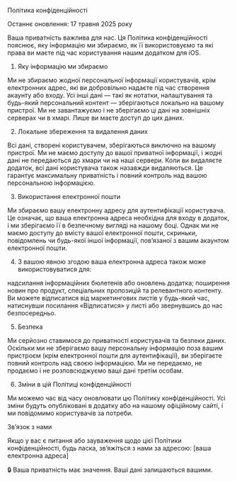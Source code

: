 Політика конфіденційності

Останнє оновлення: 17 травня 2025 року

Ваша приватність важлива для нас. Ця Політика конфіденційності пояснює, яку інформацію ми збираємо, як її використовуємо та які права ви маєте під час користування нашим додатком для iOS.

1. Яку інформацію ми збираємо

 Ми не збираємо жодної персональної інформації користувачів, крім електронних адрес, які ви добровільно надаєте під час створення акаунту або входу.
 Усі інші дані — такі як нотатки, налаштування та будь-який персональний контент — зберігаються локально на вашому пристрої. Ми не завантажуємо і не зберігаємо ці дані на зовнішніх серверах чи в хмарі. Лише ви маєте доступ до цих даних.

2. Локальне збереження та видалення даних

 Всі дані, створені користувачем, зберігаються виключно на вашому пристрої.
 Ми не маємо доступу до вашої приватної інформації, і жодні дані не передаються до хмари чи на наші сервери.
 Коли ви видаляєте додаток, всі дані користувача також назавжди видаляються.
 Це гарантує максимальну приватність і повний контроль над вашою персональною інформацією.

3. Використання електронної пошти

 Ми збираємо вашу електронну адресу для аутентифікації користувача.
 Це означає, що ваша електронна адреса необхідна для входу в додаток, і ми зберігаємо її в безпечному вигляді на нашому боці.
 Однак ми не маємо доступу до вмісту вашої електронної пошти, скриньки, повідомлень чи будь-якої іншої інформації, пов’язаної з вашим акаунтом електронної пошти.
 
4. З вашою явною згодою ваша електронна адреса також може використовуватися для:

надсилання інформаційних бюлетенів або оновлень додатка;
поширення новин про продукт, спеціальних пропозицій та релевантного контенту.
 Ви можете відписатися від маркетингових листів у будь-який час, натиснувши посилання «Відписатися» у листі або звернувшись до нас безпосередньо.

5. Безпека
   
 Ми серйозно ставимося до приватності користувачів та безпеки даних.
 Оскільки ми не зберігаємо вашу персональну інформацію поза вашим пристроєм (крім електронної пошти для аутентифікації), ви зберігаєте повний контроль над своєю інформацією.
 Ми не передаємо, не продаємо і не розповсюджуємо ваші дані третім особам.

6. Зміни в цій Політиці конфіденційності
    
 Ми можемо час від часу оновлювати цю Політику конфіденційності.
 Усі зміни будуть опубліковані в додатку або на нашому офіційному сайті, і ми повідомимо користувачів за потреби.

Зв’язок з нами

 Якщо у вас є питання або зауваження щодо цієї Політики конфіденційності, будь ласка, зв’яжіться з нами за адресою: [ваша електронна адреса]

🔒 Ваша приватність має значення. Ваші дані залишаються вашими.

